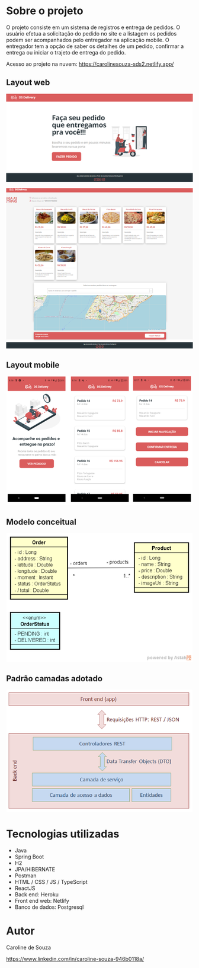 # Sobre o projeto

O projeto consiste em um sistema de registros e entrega de pedidos. O usuário efetua a solicitação do pedido no site e a listagem os pedidos podem ser acompanhados pelo entregador na aplicação mobile. O entregador tem a opção de saber os detalhes de um pedido, confirmar a entrega ou iniciar o trajeto de entrega do pedido. 

Acesso ao projeto na nuvem: https://carolinesouza-sds2.netlify.app/

## Layout web
![Web](https://github.com/Carolinejg/dsdeliver-sds2/blob/main/figuras/web.png)

![Web 2](https://github.com/Carolinejg/dsdeliver-sds2/blob/main/figuras/web2.png)

## Layout mobile
![Web](https://github.com/Carolinejg/dsdeliver-sds2/blob/main/figuras/mobile.png)

## Modelo conceitual
![Modelo Conceitual](https://github.com/Carolinejg/dsdeliver-sds2/blob/main/figuras/modelo-conceitual.png)

## Padrão camadas adotado

![camdas](https://github.com/Carolinejg/dsdeliver-sds2/blob/main/figuras/camadas.png)

# Tecnologias utilizadas
- Java
- Spring Boot
- H2
- JPA/HIBERNATE
- Postman
- HTML / CSS / JS / TypeScript
- ReactJS
- Back end: Heroku
- Front end web: Netlify
- Banco de dados: Postgresql



# Autor

Caroline de Souza

https://www.linkedin.com/in/caroline-souza-946b0118a/


